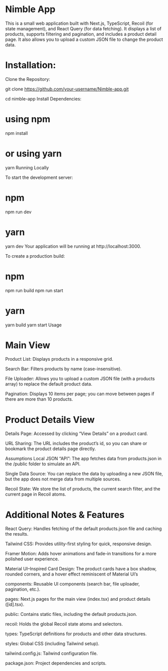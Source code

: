 # Nimble App

This is a small web application built with Next.js, TypeScript, Recoil (for state management), and React Query (for data fetching). It displays a list of products, supports filtering and pagination, and includes a product detail page. It also allows you to upload a custom JSON file to change the product data.

# Installation:

Clone the Repository:

git clone https://github.com/your-username/Nimble-app.git

cd nimble-app
Install Dependencies:

# using npm

npm install

# or using yarn

yarn
Running Locally

To start the development server:

# npm

npm run dev

# yarn

yarn dev
Your application will be running at http://localhost:3000.

To create a production build:

# npm

npm run build
npm run start

# yarn

yarn build
yarn start
Usage

# Main View

Product List: Displays products in a responsive grid.

Search Bar: Filters products by name (case-insensitive).

File Uploader: Allows you to upload a custom JSON file (with a products array) to replace the default product data.

Pagination: Displays 10 items per page; you can move between pages if there are more than 10 products.

# Product Details View

Details Page: Accessed by clicking “View Details” on a product card.

URL Sharing: The URL includes the product’s id, so you can share or bookmark the product details page directly.

Assumptions
Local JSON “API”: The app fetches data from products.json in the /public folder to simulate an API.

Single Data Source: You can replace the data by uploading a new JSON file, but the app does not merge data from multiple sources.

Recoil State: We store the list of products, the current search filter, and the current page in Recoil atoms.

# Additional Notes & Features

React Query: Handles fetching of the default products.json file and caching the results.

Tailwind CSS: Provides utility-first styling for quick, responsive design.

Framer Motion: Adds hover animations and fade-in transitions for a more polished user experience.

Material UI–Inspired Card Design: The product cards have a box shadow, rounded corners, and a hover effect reminiscent of Material UI’s

components: Reusable UI components (search bar, file uploader, pagination, etc.).

pages: Next.js pages for the main view (index.tsx) and product details ([id].tsx).

public: Contains static files, including the default products.json.

recoil: Holds the global Recoil state atoms and selectors.

types: TypeScript definitions for products and other data structures.

styles: Global CSS (including Tailwind setup).

tailwind.config.js: Tailwind configuration file.

package.json: Project dependencies and scripts.
